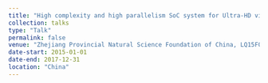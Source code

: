 ```yaml
---
title: "High complexity and high parallelism SoC system for Ultra-HD video coding"
collection: talks
type: "Talk"
permalink: false
venue: "Zhejiang Provincial Natural Science Foundation of China, LQ15F010001, Principle Investigator."
date-start: 2015-01-01
date-end: 2017-12-31
location: "China"
---
```


